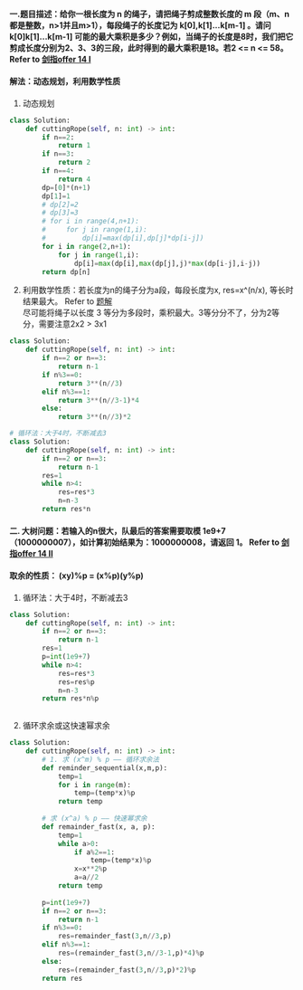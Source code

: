 #### 一.题目描述：给你一根长度为 n 的绳子，请把绳子剪成整数长度的 m 段（m、n都是整数，n>1并且m>1），每段绳子的长度记为 k[0],k[1]...k[m-1] 。请问 k[0]k[1]...k[m-1] 可能的最大乘积是多少？例如，当绳子的长度是8时，我们把它剪成长度分别为2、3、3的三段，此时得到的最大乘积是18。若2 <= n <= 58。 Refer to [剑指offer 14 I](https://leetcode-cn.com/problems/jian-sheng-zi-lcof/)
#### 解法：动态规划，利用数学性质
1. 动态规划
```python
class Solution:
    def cuttingRope(self, n: int) -> int:
        if n==2:
            return 1
        if n==3:
            return 2
        if n==4:
            return 4
        dp=[0]*(n+1)
        dp[1]=1
        # dp[2]=2
        # dp[3]=3
        # for i in range(4,n+1):
        #     for j in range(1,i):
        #         dp[i]=max(dp[i],dp[j]*dp[i-j])
        for i in range(2,n+1):
            for j in range(1,i):
                dp[i]=max(dp[i],max(dp[j],j)*max(dp[i-j],i-j))
        return dp[n]
```
2. 利用数学性质：若长度为n的绳子分为a段，每段长度为x, res=x^(n/x), 等长时结果最大。 Refer to [题解](https://leetcode-cn.com/problems/jian-sheng-zi-lcof/solution/mian-shi-ti-14-i-jian-sheng-zi-tan-xin-si-xiang-by/)  
尽可能将绳子以长度 3 等分为多段时，乘积最大。3等分分不了，分为2等分，需要注意2x2 > 3x1
```python
class Solution:
    def cuttingRope(self, n: int) -> int:
        if n==2 or n==3:
            return n-1
        if n%3==0:
            return 3**(n//3)
        elif n%3==1:
            return 3**(n//3-1)*4
        else:
            return 3**(n//3)*2
```
```python
# 循环法：大于4时，不断减去3
class Solution:
    def cuttingRope(self, n: int) -> int:
        if n==2 or n==3:
            return n-1
        res=1
        while n>4:
            res=res*3
            n=n-3
        return res*n
```

#### 二. 大树问题：若输入的n很大，队最后的答案需要取模 1e9+7（1000000007），如计算初始结果为：1000000008，请返回 1。 Refer to [剑指offer 14 II](https://leetcode-cn.com/problems/jian-sheng-zi-ii-lcof/)
#### 取余的性质： (xy)%p = (x%p)(y%p)
1. 循环法：大于4时，不断减去3
```python
class Solution:
    def cuttingRope(self, n: int) -> int:
        if n==2 or n==3:
            return n-1
        res=1
        p=int(1e9+7)
        while n>4:
            res=res*3
            res=res%p
            n=n-3
        return res*n%p
    
```
2. 循环求余或这快速幂求余
```python
class Solution:
    def cuttingRope(self, n: int) -> int:
        # 1. 求 (x^m) % p —— 循环求余法
        def reminder_sequential(x,m,p):  
            temp=1
            for i in range(m):
                temp=(temp*x)%p
            return temp
        
        # 求 (x^a) % p —— 快速幂求余
        def remainder_fast(x, a, p):
            temp=1
            while a>0:
                if a%2==1: 
                    temp=(temp*x)%p
                x=x**2%p
                a=a//2
            return temp
                
        p=int(1e9+7)
        if n==2 or n==3:
            return n-1
        if n%3==0:
            res=remainder_fast(3,n//3,p)
        elif n%3==1:
            res=(remainder_fast(3,n//3-1,p)*4)%p
        else:
            res=(remainder_fast(3,n//3,p)*2)%p
        return res
    
```
